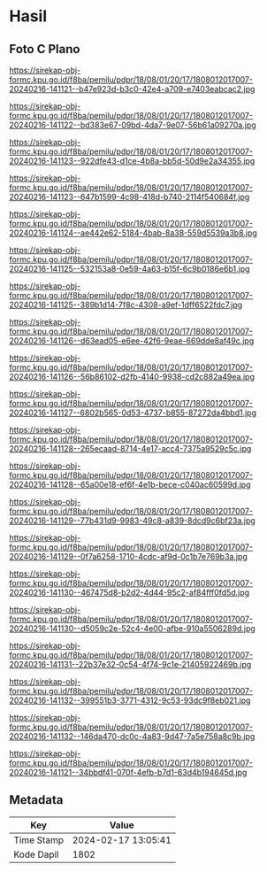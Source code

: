 # Hasil

## Foto C Plano

https://sirekap-obj-formc.kpu.go.id/f8ba/pemilu/pdpr/18/08/01/20/17/1808012017007-20240216-141121--b47e923d-b3c0-42e4-a709-e7403eabcac2.jpg

https://sirekap-obj-formc.kpu.go.id/f8ba/pemilu/pdpr/18/08/01/20/17/1808012017007-20240216-141122--bd383e67-09bd-4da7-9e07-56b61a09270a.jpg

https://sirekap-obj-formc.kpu.go.id/f8ba/pemilu/pdpr/18/08/01/20/17/1808012017007-20240216-141123--922dfe43-d1ce-4b8a-bb5d-50d9e2a34355.jpg

https://sirekap-obj-formc.kpu.go.id/f8ba/pemilu/pdpr/18/08/01/20/17/1808012017007-20240216-141123--647b1599-4c98-418d-b740-2114f540684f.jpg

https://sirekap-obj-formc.kpu.go.id/f8ba/pemilu/pdpr/18/08/01/20/17/1808012017007-20240216-141124--ae442e62-5184-4bab-8a38-559d5539a3b8.jpg

https://sirekap-obj-formc.kpu.go.id/f8ba/pemilu/pdpr/18/08/01/20/17/1808012017007-20240216-141125--532153a8-0e59-4a63-b15f-6c9b0186e6b1.jpg

https://sirekap-obj-formc.kpu.go.id/f8ba/pemilu/pdpr/18/08/01/20/17/1808012017007-20240216-141125--389b1d14-7f8c-4308-a9ef-1dff6522fdc7.jpg

https://sirekap-obj-formc.kpu.go.id/f8ba/pemilu/pdpr/18/08/01/20/17/1808012017007-20240216-141126--d63ead05-e6ee-42f6-9eae-669dde8af49c.jpg

https://sirekap-obj-formc.kpu.go.id/f8ba/pemilu/pdpr/18/08/01/20/17/1808012017007-20240216-141126--56b86102-d2fb-4140-9938-cd2c882a49ea.jpg

https://sirekap-obj-formc.kpu.go.id/f8ba/pemilu/pdpr/18/08/01/20/17/1808012017007-20240216-141127--6802b565-0d53-4737-b855-87272da4bbd1.jpg

https://sirekap-obj-formc.kpu.go.id/f8ba/pemilu/pdpr/18/08/01/20/17/1808012017007-20240216-141128--265ecaad-8714-4e17-acc4-7375a9529c5c.jpg

https://sirekap-obj-formc.kpu.go.id/f8ba/pemilu/pdpr/18/08/01/20/17/1808012017007-20240216-141128--65a00e18-ef6f-4e1b-bece-c040ac60599d.jpg

https://sirekap-obj-formc.kpu.go.id/f8ba/pemilu/pdpr/18/08/01/20/17/1808012017007-20240216-141129--77b431d9-9983-49c8-a839-8dcd9c6bf23a.jpg

https://sirekap-obj-formc.kpu.go.id/f8ba/pemilu/pdpr/18/08/01/20/17/1808012017007-20240216-141129--0f7a6258-1710-4cdc-af9d-0c1b7e769b3a.jpg

https://sirekap-obj-formc.kpu.go.id/f8ba/pemilu/pdpr/18/08/01/20/17/1808012017007-20240216-141130--467475d8-b2d2-4d44-95c2-af84fff0fd5d.jpg

https://sirekap-obj-formc.kpu.go.id/f8ba/pemilu/pdpr/18/08/01/20/17/1808012017007-20240216-141130--d5059c2e-52c4-4e00-afbe-910a5506289d.jpg

https://sirekap-obj-formc.kpu.go.id/f8ba/pemilu/pdpr/18/08/01/20/17/1808012017007-20240216-141131--22b37e32-0c54-4f74-9c1e-21405922469b.jpg

https://sirekap-obj-formc.kpu.go.id/f8ba/pemilu/pdpr/18/08/01/20/17/1808012017007-20240216-141132--399551b3-3771-4312-9c53-93dc9f8eb021.jpg

https://sirekap-obj-formc.kpu.go.id/f8ba/pemilu/pdpr/18/08/01/20/17/1808012017007-20240216-141132--146da470-dc0c-4a83-9d47-7a5e758a8c9b.jpg

https://sirekap-obj-formc.kpu.go.id/f8ba/pemilu/pdpr/18/08/01/20/17/1808012017007-20240216-141121--34bbdf41-070f-4efb-b7d1-63d4b194645d.jpg


## Metadata

| Key        | Value               |
| ---------- | ------------------- |
| Time Stamp | 2024-02-17 13:05:41 |
| Kode Dapil | 1802                |



